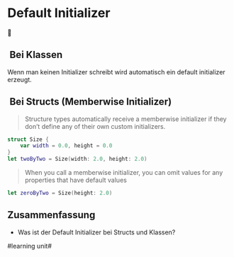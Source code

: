 # Default Initializer
🛫

##  Bei Klassen

Wenn man keinen Initializer schreibt wird automatisch ein default initializer erzeugt.

##  Bei Structs (Memberwise Initializer)

> Structure types automatically receive a memberwise initializer if they don’t define any of their own custom initializers.

```swift
struct Size {
    var width = 0.0, height = 0.0
}
let twoByTwo = Size(width: 2.0, height: 2.0)
```

> When you call a memberwise initializer, you can omit values for any properties that have default values

```swift
let zeroByTwo = Size(height: 2.0)
```


## Zusammenfassung
- Was ist der Default Initializer bei Structs und Klassen?

#learning unit#